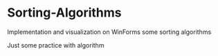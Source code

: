 # Sorting-Algorithms
Implementation and visualization on WinForms some sorting algorithms

Just some practice with algorithm
